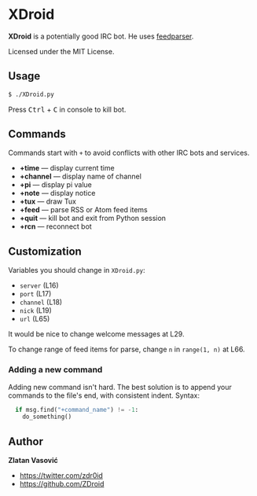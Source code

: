 # XDroid

**XDroid** is a potentially good IRC bot. He uses
[feedparser](http://code.google.com/p/feedparser/).

Licensed under the MIT License.

## Usage

```bash
$ ./XDroid.py
```

Press <kbd>Ctrl</kbd> + <kbd>C</kbd> in console to kill bot.

## Commands

Commands start with `+` to avoid conflicts with other IRC bots and services.

* **+time** — display current time
* **+channel** — display name of channel
* **+pi** — display pi value
* **+note** — display notice
* **+tux** — draw Tux
* **+feed** — parse RSS or Atom feed items
* **+quit** — kill bot and exit from Python session
* **+rcn** — reconnect bot

## Customization

Variables you should change in `XDroid.py`:

* `server` (L16)
* `port` (L17)
* `channel` (L18)
* `nick` (L19)
* `url` (L65)

It would be nice to change welcome messages at L29.

To change range of feed items for parse, change `n` in `range(1, n)` at L66.

### Adding a new command

Adding new command isn't hard. The best solution is to append your commands to
the file's end, with consistent indent. Syntax:

```python
  if msg.find("+command_name") != -1:
    do_something()
```

## Author

**Zlatan Vasović**

* <https://twitter.com/zdr0id>
* <https://github.com/ZDroid>
